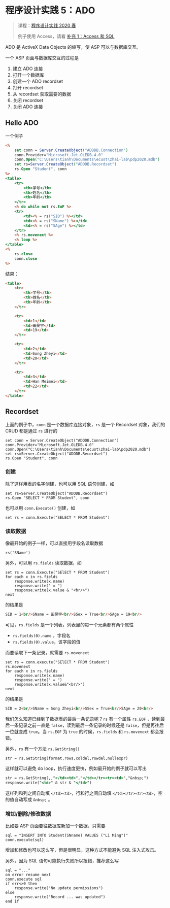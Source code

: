 # 程序设计实践 5：ADO

> 课程：[程序设计实践 2020 春](./index)
>
> 例子使用 Access，请看 [补充 1：Access 和 SQL](./sup1)

ADO 是 ActiveX Data Objects 的缩写，使 ASP 可以与数据库交互。

一个 ASP 页面与数据库交互的过程是

1. 建立 ADO 连接
2. 打开一个数据库
3. 创建一个 ADO recordset
4. 打开 recordset
5. 从 recordset 获取需要的数据
6. 关闭 recordset
7. 关闭 ADO 连接

## Hello ADO

一个例子

```asp
<%
    set conn = Server.CreateObject("ADODB.Connection")
    conn.Provider="Microsoft.Jet.OLEDB.4.0"
    conn.Open("C:\Users\tianh\Documents\ecust\zhai-lab\pdp2020.mdb")
    set rs=Server.CreateObject("ADODB.Recordset")
    rs.Open "Student", conn
%>
<table>
    <tr>
        <th>学号</th>
        <th>姓名</th>
        <th>年龄</th>
    </tr>
    <% do while not rs.EoF %>
    <tr>
        <td><% = rs("SID") %></td>
        <td><% = rs("SName") %></td>
        <td><% = rs("SAge") %></td>
    </tr>
    <% rs.movenext %>
    <% loop %>
</table>
<%
	rs.close
	conn.close
%>
```

结果：

```html
<table>
    <tr>
        <th>学号</th>
        <th>姓名</th>
        <th>年龄</th>
    </tr>

    <tr>
        <td>1</td>
        <td>田昊宇</td>
        <td>19</td>
    </tr>

    <tr>
        <td>2</td>
        <td>Song Zheyi</td>
        <td>20</td>
    </tr>

    <tr>
        <td>3</td>
        <td>Han Meimei</td>
        <td>22</td>
    </tr>
</table>
```

## Recordset

上面的例子中，`conn` 是一个数据库连接对象，`rs` 是一个 Recordset 对象，我们的 CRUD 都是通过 `rs` 进行的

```vbscript
set conn = Server.CreateObject("ADODB.Connection")
conn.Provider="Microsoft.Jet.OLEDB.4.0"
conn.Open("C:\Users\tianh\Documents\ecust\zhai-lab\pdp2020.mdb")
set rs=Server.CreateObject("ADODB.Recordset")
rs.Open "Student", conn
```

### 创建

除了这样用表的名字创建，也可以用 SQL 语句创建，如

```vbscript
set rs=Server.CreateObject("ADODB.Recordset")
rs.Open "SELECT * FROM Student", conn
```

也可以用 `conn.Execute()` 创建，如

```vbscript
set rs = conn.Execute("SELECT * FROM Student")
```

### 读取数据

像最开始的例子一样，可以直接用字段名读取数据

```vbscript
rs('SName')
```

另外，可以用 `rs.fields` 读取数据，如

```vbscript
set rs = conn.Execute("SElECT * FROM Student")
for each x in rs.fields
	response.write(x.name)
    response.write(" = ")
    response.write(x.value & "<br/>")
next
```

的结果是

```html
SID = 1<br/>SName = 田昊宇<br/>SSex = True<br/>SAge = 19<br/>
```

可见，`rs.fields` 是一个列表，列表里的每一个元素都有两个属性

* `rs.fields(0).name` ，字段名
* `rs.fields(0).value`，该字段的值

而要读取下一条记录，就需要 `rs.movenext` 

```vbscript
set rs = conn.execute("SElECT * FROM Student")
rs.movenext
for each x in rs.fields
    response.write(x.name)
    response.write(" = ")
    response.write(x.value&"<br/>")
next
```

的结果是

```html
SID = 2<br/>SName = Song Zheyi<br/>SSex = True<br/>SAge = 20<br/>
```

我们怎么知道已经到了数据表的最后一条记录呢？`rs` 有一个属性 `rs.EOF` ，读到最后一条记录之前一直是 `false`，读到最后一条记录的时候还是 `false`，但是再往后一位就变成 `true`。当 `rs.EOF` 为 `true` 的时候，`rs.fields` 和 `rs.movenext` 都会报错。

另外，`rs` 有一个方法 `rs.GetString()` 

```vbscript
str = rs.GetString(format,rows,coldel,rowdel,nullexpr)
```

这样就可以避免 do loop，执行速度更快，例如最开始的例子就可以写出

```asp
str = rs.GetString(,,"</td><td>","</td></tr><tr><td>","&nbsp;")
response.write("<td>" & str & "</td>")
```

这样列和列之间自动填 `</td><td>`，行和行之间自动填 `</td></tr><tr><td>`，空的值自动写成 `&nbsp;` 。

### 增加/删除/修改数据

比如要 ASP 页面要往数据库新加一个数据，只需要

```vbscript
sql = "INSERT INTO Student(SNname) VALUES ("Li Ming")"
conn.execute(sql)
```

增加和修改也可以这么写，但是很明显，这种方式不能避免 SQL 注入式攻击。

另外，因为 SQL 语句可能执行失败所以报错，推荐这么写

```vbscript
sql = "..."
on error resume next
conn.execute sql
if err<>0 then
    response.write("No update permissions")
else
    response.write("Record ... was updated")
end if
```



